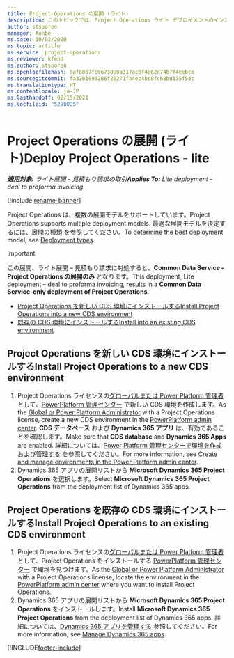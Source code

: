 ```yaml
---
title: Project Operations の展開 (ライト)
description: このトピックでは、Project Operations ライト デプロイメントのインストール方法に関する情報を提供します - 見積もり請求の取引を行います。
author: stsporen
manager: Annbe
ms.date: 10/02/2020
ms.topic: article
ms.service: project-operations
ms.reviewer: kfend
ms.author: stsporen
ms.openlocfilehash: 0af8067fc0673890a317ac6f4e62d74b7f4eebca
ms.sourcegitcommit: fa32b1893286f20271fa4ec4be8fc68bd135f53c
ms.translationtype: HT
ms.contentlocale: ja-JP
ms.lasthandoff: 02/15/2021
ms.locfileid: "5290095"
---
```

# <a name="deploy-project-operations---lite"></a><span data-ttu-id="a9f96-103">Project Operations の展開 (ライト)</span><span class="sxs-lookup"><span data-stu-id="a9f96-103">Deploy Project Operations - lite</span></span>

<span data-ttu-id="a9f96-104">_**適用対象:** ライト展開 - 見積もり請求の取引_</span><span class="sxs-lookup"><span data-stu-id="a9f96-104">_**Applies To:** Lite deployment - deal to proforma invoicing_</span></span>

[!include [rename-banner](~/includes/cc-data-platform-banner.md)]

<span data-ttu-id="a9f96-105">Project Operations は、複数の展開モデルをサポートしています。</span><span class="sxs-lookup"><span data-stu-id="a9f96-105">Project Operations supports multiple deployment models.</span></span> <span data-ttu-id="a9f96-106">最適な展開モデルを決定するには、[展開の種類](determine-deployment-type.md) を参照してください。</span><span class="sxs-lookup"><span data-stu-id="a9f96-106">To determine the best deployment model, see [Deployment types](determine-deployment-type.md).</span></span>


> [!IMPORTANT]
> <span data-ttu-id="a9f96-107">この展開、ライト展開 – 見積もり請求に対処すると、**Common Data Service - Project Operations の展開のみ** となります。</span><span class="sxs-lookup"><span data-stu-id="a9f96-107">This deployment, Lite deployment – deal to proforma invoicing, results in a **Common Data Service-only deployment of Project Operations**.</span></span>

- [<span data-ttu-id="a9f96-108">Project Operations を新しい CDS 環境にインストールする</span><span class="sxs-lookup"><span data-stu-id="a9f96-108">Install Project Operations into a new CDS environment</span></span>](#new)
- [<span data-ttu-id="a9f96-109">既存の CDS 環境にインストールする</span><span class="sxs-lookup"><span data-stu-id="a9f96-109">Install into an existing CDS environment</span></span>](#existing)



## <a name="install-project-operations-to-a-new-cds-environment"></a><a name="new"></a><span data-ttu-id="a9f96-110">Project Operations を新しい CDS 環境にインストールする</span><span class="sxs-lookup"><span data-stu-id="a9f96-110">Install Project Operations to a new CDS environment</span></span>

1. <span data-ttu-id="a9f96-111">Project Operations ライセンスの[グローバルまたは Power Platform 管理者](https://docs.microsoft.com/power-platform/admin/global-service-administrators-can-administer-without-license) として、[PowerPlatform 管理センター](https://admin.powerplatform.com) で新しい CDS 環境を作成します。</span><span class="sxs-lookup"><span data-stu-id="a9f96-111">As the [Global or Power Platform Administrator](https://docs.microsoft.com/power-platform/admin/global-service-administrators-can-administer-without-license) with a Project Operations license, create a new CDS environment in the [PowerPlatform admin center](https://admin.powerplatform.com).</span></span> <span data-ttu-id="a9f96-112">**CDS データベース** および **Dynamics 365 アプリ** は、有効であることを確認します。</span><span class="sxs-lookup"><span data-stu-id="a9f96-112">Make sure that **CDS database** and **Dynamics 365 Apps** are enabled.</span></span> <span data-ttu-id="a9f96-113">詳細については、[Power Platform 管理センターで環境を作成および管理する](https://docs.microsoft.com/power-platform/admin/create-environment#create-an-environment-in-the-power-platform-admin-center) を参照してください。</span><span class="sxs-lookup"><span data-stu-id="a9f96-113">For more information, see [Create and manage environments in the Power Platform admin center](https://docs.microsoft.com/power-platform/admin/create-environment#create-an-environment-in-the-power-platform-admin-center).</span></span>
2. <span data-ttu-id="a9f96-114">Dynamics 365 アプリの展開リストから **Microsoft Dynamics 365 Project Operations** を選択します。</span><span class="sxs-lookup"><span data-stu-id="a9f96-114">Select **Microsoft Dynamics 365 Project Operations** from the deployment list of Dynamics 365 apps.</span></span>


## <a name="install-project-operations-to-an-existing-cds-environment"></a><a name="existing"></a><span data-ttu-id="a9f96-115">Project Operations を既存の CDS 環境にインストールする</span><span class="sxs-lookup"><span data-stu-id="a9f96-115">Install Project Operations to an existing CDS environment</span></span>

1. <span data-ttu-id="a9f96-116">Project Operations ライセンスの[グローバルまたは Power Platform 管理者](https://docs.microsoft.com/power-platform/admin/global-service-administrators-can-administer-without-license) として、Project Operations をインストールする [PowerPlatform 管理センター](https://admin.powerplatform.com) で環境を見つけます。</span><span class="sxs-lookup"><span data-stu-id="a9f96-116">As the [Global or Power Platform Administrator](https://docs.microsoft.com/power-platform/admin/global-service-administrators-can-administer-without-license) with a Project Operations license, locate the environment in the [PowerPlatform admin center](https://admin.powerplatform.com) where you want to install Project Operations.</span></span>
2. <span data-ttu-id="a9f96-117">Dynamics 365 アプリの展開リストから **Microsoft Dynamics 365 Project Operations** をインストールします。</span><span class="sxs-lookup"><span data-stu-id="a9f96-117">Install **Microsoft Dynamics 365 Project Operations** from the deployment list of Dynamics 365 apps.</span></span> <span data-ttu-id="a9f96-118">詳細については、[Dynamics 365 アプリを管理する](https://docs.microsoft.com/power-platform/admin/manage-apps) 参照してください。</span><span class="sxs-lookup"><span data-stu-id="a9f96-118">For more information, see [Manage Dynamics 365 apps](https://docs.microsoft.com/power-platform/admin/manage-apps).</span></span>




[!INCLUDE[footer-include](../includes/footer-banner.md)]